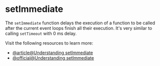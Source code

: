 # setImmediate

The `setImmediate` function delays the execution of a function to be called after the current event loops finish all their execution. It's very similar to calling `setTimeout` with 0 ms delay.

Visit the following resources to learn more:

- [@article@Understanding setImmediate](https://developer.mozilla.org/en-US/docs/Web/API/Window/setImmediate)
- [@official@Understanding setImmediate](https://nodejs.org/en/learn/asynchronous-work/understanding-setimmediate)
